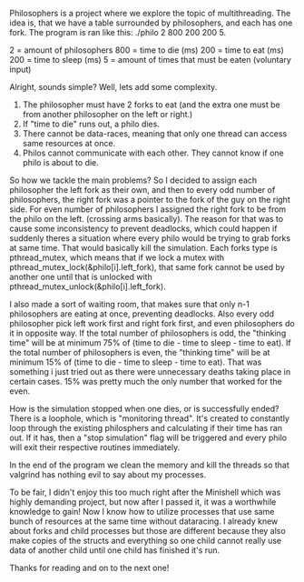 Philosophers is a project where we explore the topic of multithreading. The idea is, that we have a table surrounded by philosophers, and each has one fork. 
The program is ran like this: ./philo 2 800 200 200 5. 

2 = amount of philosophers
800 = time to die (ms)
200 = time to eat (ms)
200 = time to sleep (ms)
5 = amount of times that must be eaten (voluntary input)

Alright, sounds simple? Well, lets add some complexity. 

1. The philosopher must have 2 forks to eat (and the extra one must be from another philosopher on the left or right.)
2. If "time to die" runs out, a philo dies.
3. There cannot be data-races, meaning that only one thread can access same resources at once.
4. Philos cannot communicate with each other. They cannot know if one philo is about to die.

So how we tackle the main problems? So I decided to assign each philosopher the left fork as their own, and then 
to every odd number of philosophers, the right fork was a pointer to the fork of the guy on the right side. For 
even number of philosophers I assigned the right fork to be from the philo on the left. (crossing arms basically). The 
reason for that was to cause some inconsistency to prevent deadlocks, which could happen if suddenly theres a situation
where every philo would be trying to grab forks at same time. That would basically kill the simulation. Each forks type 
is pthread_mutex, which means that if we lock a mutex with pthread_mutex_lock(&philo[i].left_fork), that same fork cannot 
be used by another one until that is unlocked with pthread_mutex_unlock(&philo[i].left_fork). 

I also made a sort of waiting room, that makes sure that only n-1 philosophers are eating at once, preventing deadlocks.
Also every odd philosopher pick left work first and right fork first, and even philosophers do it in opposite way. If 
the total number of philosophers is odd, the "thinking time" will be at minimum 75% of (time to die - time to sleep - time to eat). 
If the total number of philosophers is even, the "thinking time" will be at minimum 15% of (time to die - time to sleep - time to eat). 
That was something i just tried out as there were unnecessary deaths taking place in certain cases. 15% was pretty much the only number
that worked for the even. 

How is the simulation stopped when one dies, or is successfully ended? There is a loophole, which is "monitoring thread". It's created to 
constantly loop through the existing philosphers and calculating if their time has ran out. If it has, then a "stop simulation" flag will be
triggered and every philo will exit their respective routines immediately. 

In the end of the program we clean the memory and kill the threads so that valgrind has nothing evil to say about my processes. 

To be fair, I didn't enjoy this too much right after the Minishell which was highly demanding project, but now after I passed it, it was 
a worthwhile knowledge to gain! Now I know how to utilize processes that use same bunch of resources at the same time without dataracing. 
I already knew about forks and child processes but those are different because they also make copies of the structs and everything so 
one child cannot really use data of another child until one child has finished it's run. 

Thanks for reading and on to the next one!

